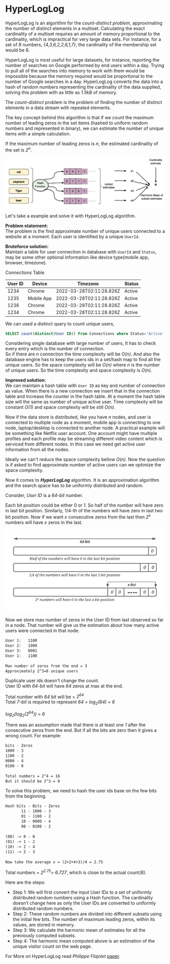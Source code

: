 # HyperLogLog
HyperLogLog is an algorithm for the _count-distinct problem_, approximating the number of distinct elements in a multiset. 
Calculating the exact cardinality of a multiset requires an amount of memory proportional to the cardinality, which is 
impractical for very large data sets. For instance, for a set of _8_ numbers, _{4,3,6,2,2,6,1,7}_, the cardinality 
of the membership set would be 6.

HyperLogLog is most useful for large datasets, for instance, reporting the number 
of searches on Google performed by end users within a day. Trying to pull all of the searches into memory to work with 
them would be impossible because the memory required would be proportional to the number of Google searches in a day. 
HyperLogLog converts the data into a hash of random numbers representing the cardinality of the data supplied, solving 
this problem with as little as <i>1.5kB</i> of memory.

The _count-distinct_ problem is the problem of finding the number of distinct elements in a data stream with repeated elements.

The key concept behind this algorithm is that if we count the maximum number of leading zeros in the set items 
(hashed to uniform random numbers and represented in binary), we can estimate the number of unique items with a simple calculation.

If the maximum number of leading zeros is _n_, the estimated cardinality of the set is <i>2<sup>n</sup></i>.

![HyperLogLog](./img/HyperLogLog.png)


Let's take a example and solve it with HyperLogLog algorithm.

**Problem statement:**\
The problem is the find approximate number of unique users connected to a website at a moment. 
Each user is identified by a unique `UserId`. 

**Bruteforce solution:**\
Maintain a table for user connection in database with `UserId` and `Status`, may be some other optional information like device type(mobile app, browser, timezone).

*Connections* Table

| User ID | Device | Timezone | Status | 
|---|---|---|---|
|1234|Chrome|2022-03-28T02:11:28.826Z| Active|
|1235|Mobile App|2022-03-28T02:11:28.826Z| Active|
|1236|Chrome|2022-03-28T02:11:28.826Z| Active|
|1234|Chrome|2022-03-28T02:11:28.826Z| Active|

We can used a distinct query to count unique users, 
```sql
SELECT count(distinct(User ID)) From Connections where Status='Active'
```

Considering single database with large number of users, It has to check every entry which is the number of connection.\
So if there are _n_ connection the time complexity will be _O(n)_. And also the database engine has to keep the users ids in 
a set/hash map to find all the unique users. So the space complexity will be _O(n)_ where _n_ is the number of unique users.
So the time complexity and space complexity is _O(n)_.


**Improved solution:**\
We can maintain a hash table with `User ID` as key and number of connection as value.
When there is a new connection we insert that in the connection table and increase
the counter in the hash table. At a moment the hash table size will the same as number of 
unique active user. Time complexity will be constant _O(1)_ and space complexity will be still 
_O(n)_.


Now if the data store is distributed, like you have _n_ nodes, and user is connected to multiple 
node as a moment, mobile app is connecting to one node, laptop/desktop is connected to another node.
A practical example will be something like Netflix user account. One account might have multiple profiles
and each profile may be streaming different video content which is serviced from different nodes. In this 
case we need get active user information from all the nodes.

Ideally we can't reduce the space complexity bellow _O(n)_. Now the question is if asked to find 
approximate number of active users can we optimize the space complexity.

Now it comes to **_HyperLogLog_** algorithm. It is an approximation algorithm and the search space 
has to be uniformly distributed and random. 

Consider, _User ID_ is a _64-bit_ number.

Each bit position could be either 0 or 1. So half of the number will have zero in last bit position.
Similarly, 1/4-th of the numbers will have zero in last two bit position. Now if we want _x_ consecutive 
zeros from the last then <i>2<sup>x</sup></i> numbers will have _x_ zeros in the last.


![HyperLogLog](./img/HyperLogLog-2.png)


Now we store max number of zeros in the User ID from last observed so far in a node. That number 
will give us the estimation about how many active users were connected in that node.

```
User 1:   1100 
User 2:   1000  
User 3:   0001
User 1:   1100

Max number of zeros from the end = 3
Approximately 2^3=8 unique users
```

Duplicate user ids doesn't change the count. \
User ID with _64-bit_ will have _64_ zeros at max at the end. 

Total number with _64_ bit will be = <i>2<sup>64</sup></i>\
Total _7-bit_ is required to represent _64_ = <i>log<sub>2</sub>(64) = 6</i>

<i>log<sub>2</sub>(log<sub>2</sub>(2<sup>64</sup>))</i> = _6_

There was an assumption made that there is at least one _1_ after the consecutive zeros from 
the end. But if all the bits are zero then it gives a wrong count. For example:
```
bits - Zeros
1000 - 3 
1100 - 2
0000 - 4
0100 - 0

Total numbers = 2^4 = 16
But it should be 2^3 = 8
```

To solve this problem, we need to hash the user ids base on the few bits from the beginning.

```
Hash bits - Bits - Zeros
       11 - 1000 - 3 
       01 - 1100 - 2
       10 - 0000 - 4
       00 - 0100 - 2
       
(00) -> 0 - 0
(01) -> 1 - 2
(10) -> 2 - 4
(11) -> 3 - 3

Now take the average x = (2+2+4+3)/4 = 2.75
```
Total numbers = <i>2<sup>2.75</sup>= 6.727</i>, which is close to the actual count(8).


Here are the steps:
- Step 1: We will first convert the input User IDs to a set of uniformly distributed random numbers using a Hash function. The cardinality doesn’t change here as only the User IDs are converted to uniformly distributed random numbers. 
- Step 2: These random numbers are divided into different subsets using the initial few bits. The number of maximum leading zeros, within its values, are stored in memory. 
- Step 3: We calculate the harmonic mean of estimates for all the previously computed subsets. 
- Step 4: The harmonic mean computed above is an estimation of the unique visitor count on the web page.


For More on HyperLogLog read _Philippe Flajolet_ [paper](http://algo.inria.fr/flajolet/Publications/FlFuGaMe07.pdf).
